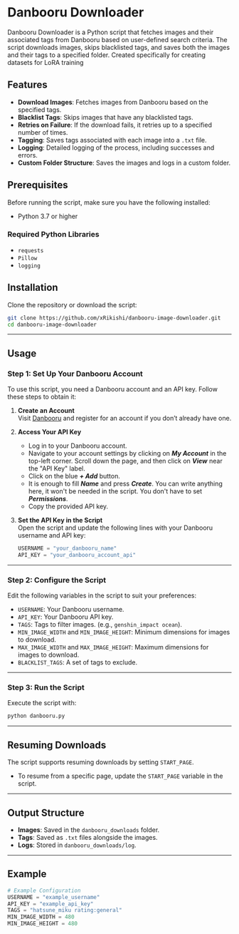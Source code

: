 # Danbooru Downloader

Danbooru Downloader is a Python script that fetches images and their associated tags from Danbooru based on user-defined search criteria. The script downloads images, skips blacklisted tags, and saves both the images and their tags to a specified folder. Created specifically for creating datasets for LoRA training

## Features

- **Download Images**: Fetches images from Danbooru based on the specified tags.
- **Blacklist Tags**: Skips images that have any blacklisted tags.
- **Retries on Failure**: If the download fails, it retries up to a specified number of times.
- **Tagging**: Saves tags associated with each image into a `.txt` file.
- **Logging**: Detailed logging of the process, including successes and errors.
- **Custom Folder Structure**: Saves the images and logs in a custom folder.

## Prerequisites

Before running the script, make sure you have the following installed:

- Python 3.7 or higher


### Required Python Libraries
- `requests`
- `Pillow`
- `logging`



## Installation
Clone the repository or download the script:
   ```bash
   git clone https://github.com/xRikishi/danbooru-image-downloader.git
   cd danbooru-image-downloader
   ```


---

## Usage

### Step 1: Set Up Your Danbooru Account

To use this script, you need a Danbooru account and an API key. Follow these steps to obtain it:

1. **Create an Account**  
   Visit [Danbooru](https://danbooru.donmai.us/) and register for an account if you don’t already have one.

2. **Access Your API Key**  
   - Log in to your Danbooru account.  
   - Navigate to your account settings by clicking on ***My Account*** in the top-left corner. Scroll down the page, and then click on ***View*** near the "API Key" label.
   - Click on the blue ***+ Add*** button.
   - It is enough to fill ***Name*** and press ***Create***. You can write anything here, it won't be needed in the script. You don't have to set ***Permissions***.
   - Copy the provided API key.  

3. **Set the API Key in the Script**  
   Open the script and update the following lines with your Danbooru username and API key:  
   ```python
   USERNAME = "your_danbooru_name"
   API_KEY = "your_danbooru_account_api"

---

### Step 2: Configure the Script
Edit the following variables in the script to suit your preferences:
- `USERNAME`: Your Danbooru username.
- `API_KEY`: Your Danbooru API key.
- `TAGS`: Tags to filter images. (e.g., `genshin_impact ocean`).
- `MIN_IMAGE_WIDTH` and `MIN_IMAGE_HEIGHT`: Minimum dimensions for images to download.
- `MAX_IMAGE_WIDTH` and `MAX_IMAGE_HEIGHT`: Maximum dimensions for images to download.
- `BLACKLIST_TAGS`: A set of tags to exclude.

---

### Step 3: Run the Script
Execute the script with:
```bash
python danbooru.py
```

---

## Resuming Downloads
The script supports resuming downloads by setting `START_PAGE`. 
- To resume from a specific page, update the `START_PAGE` variable in the script.

---

## Output Structure
- **Images**: Saved in the `danbooru_downloads` folder.
- **Tags**: Saved as `.txt` files alongside the images.
- **Logs**: Stored in `danbooru_downloads/log`.

---

## Example
```python
# Example Configuration
USERNAME = "example_username"
API_KEY = "example_api_key"
TAGS = "hatsune_miku rating:general"
MIN_IMAGE_WIDTH = 480
MIN_IMAGE_HEIGHT = 480
```



